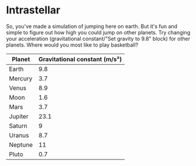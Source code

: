 # Intrastellar

So, you've made a simulation of jumping here on earth. But it's fun and simple to figure out how high you could jump on other planets. Try changing your acceleration (gravitational constant/"Set gravity to 9.8" block) for other planets. Where would you most like to play basketball?

| Planet  | Gravitational constant (m/s²) |
| ------- | ----------------------------- |
| Earth   | 9.8                           |
| Mercury | 3.7                           |
| Venus   | 8.9                           |
| Moon    | 1.6                           |
| Mars    | 3.7                           |
| Jupiter | 23.1                          |
| Saturn  | 9                             |
| Uranus  | 8.7                           |
| Neptune | 11                            |
| Pluto   | 0.7                           |
